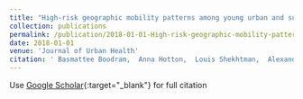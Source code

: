 ```yaml
---
title: "High-risk geographic mobility patterns among young urban and suburban persons who inject drugs and their injection network members"
collection: publications
permalink: /publication/2018-01-01-High-risk-geographic-mobility-patterns-among-young-urban-and-suburban-persons-who-inject-drugs-and-their-injection-network-members
date: 2018-01-01
venue: 'Journal of Urban Health'
citation: ' Basmattee Boodram,  Anna Hotton,  Louis Shekhtman,  Alexander Gutfraind,  Harel Dahari, &quot;High-risk geographic mobility patterns among young urban and suburban persons who inject drugs and their injection network members.&quot; Journal of Urban Health, 2018.'
---
```

Use [Google Scholar](https://scholar.google.com/scholar?q=High+risk+geographic+mobility+patterns+among+young+urban+and+suburban+persons+who+inject+drugs+and+their+injection+network+members){:target="_blank"} for full citation